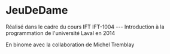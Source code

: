 # JeuDeDame

Réalisé dans le cadre du cours IFT IFT-1004 --- Introduction à la programmation de l'université Laval en 2014

En binome avec la collaboration de Michel Tremblay 
